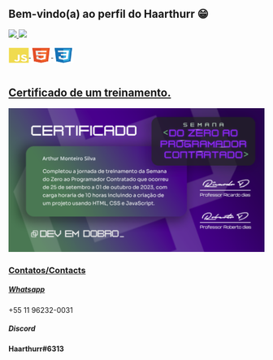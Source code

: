 ## Bem-vindo(a) ao perfil do Haarthurr 😁

 <div>
   <a href="https://github.com/haarthurr">
   <img height="180em" src="https://github-readme-stats.vercel.app/api?username=haarthurr&show_icons=true&theme=radical&include_all_commits=true&count_private=true"/>
   <img height="180em" src="https://github-readme-stats.vercel.app/api/top-langs/?username=haarthurr&layout=compact&langs_count=6&theme=tokyonight"/>
</div>
    
<div style="display: inline_block"><br>
  <img align="center" alt="Js" height="30" width="40" src="https://raw.githubusercontent.com/devicons/devicon/master/icons/javascript/javascript-plain.svg">
  <img align="center" alt="HTML" height="30" width="40" src="https://raw.githubusercontent.com/devicons/devicon/master/icons/html5/html5-original.svg">
  <img align="center" alt="CSS" height="30" width="40" src="https://raw.githubusercontent.com/devicons/devicon/master/icons/css3/css3-original.svg">
<link rel="stylesheet" href="https://cdn.jsdelivr.net/gh/devicons/devicon@v2.15.1/devicon.min.css">
          
</div>
 
<br>
<h2>Certificado de um treinamento.</h2>
<img src="certificado.png" alt="certificado">
 
<div> 
  <h3>Contatos/Contacts</h3>
  <h5>Whatsapp</h5>
  <a>+55 11 96232-0031</a>
  <h5>Discord</h5>
  <p><strong>Haarthurr#6313<strong></p>
</div>
